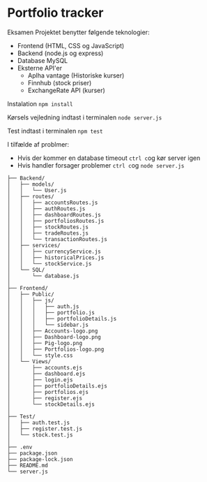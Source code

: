 # Portfolio tracker
Eksamen
Projektet benytter følgende teknologier:
 - Frontend (HTML, CSS og JavaScript)
 - Backend (node.js og express)
 - Database MySQL 
 - Eksterne API'er 
    - Aplha vantage (Historiske kurser)
    - Finnhub (stock priser)
    - ExchangeRate API (kurser)

Instalation
```npm install```

Kørsels vejledning 
indtast i terminalen ```node server.js```

Test
indtast i terminalen ```npm test```

I tilfælde af problmer:
- Hvis der kommer en database timeout ```ctrl c```og kør server igen
- Hvis handler forsager problemer ```ctrl c```og ```node server.js```

```Mappestruktur:
├── Backend/              
│   ├── models/           
│   │   └── User.js
│   ├── routes/           
│   │   ├── accountsRoutes.js
│   │   ├── authRoutes.js
│   │   ├── dashboardRoutes.js
│   │   ├── portfoliosRoutes.js
│   │   ├── stockRoutes.js
│   │   ├── tradeRoutes.js
│   │   └── transactionRoutes.js
│   ├── services/        
│   │   ├── currencyService.js
│   │   ├── historicalPrices.js
│   │   └── stockService.js
│   └── SQL/             
│       └── database.js
│
├── Frontend/
│   ├── Public/          
│   │   ├── js/
│   │   │   ├── auth.js
│   │   │   ├── portfolio.js
│   │   │   ├── portfolioDetails.js
│   │   │   └── sidebar.js
│   │   ├── Accounts-logo.png
│   │   ├── Dashboard-logo.png
│   │   ├── Pig-logo.png
│   │   ├── Portfolios-logo.png
│   │   └── style.css
│   └── Views/            
│       ├── accounts.ejs
│       ├── dashboard.ejs
│       ├── login.ejs
│       ├── portfolioDetails.ejs
│       ├── portfolios.ejs
│       ├── register.ejs
│       └── stockDetails.ejs
│
├── Test/                
│   ├── auth.test.js
│   ├── register.test.js
│   └── stock.test.js
│
├── .env                 
├── package.json          
├── package-lock.json    
├── README.md            
└── server.js             
```